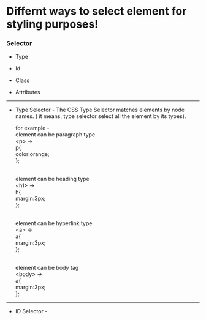 # Differnt ways to select element for styling purposes!
<h3> Selector </h3>

*   Type

*   Id 

*   Class

*   Attributes

<hr>

*  Type Selector - The CSS Type Selector matches elements by node names. ( it means, type selector select all the element by its types).

    <p>for example -  <br> element can be paragraph type <br> &lt;p&gt; &rarr;<br>
                                                                   p{ <br>
                                                                     color:orange; <br>
                                                                     };
           
    <br>element can be heading type  <br> &lt;h1&gt; &rarr; <br>
                                                    h{ <br>
                                                         margin:3px; <br>
                                                       };
    
    
    
    
    <br> element can be hyperlink type  <br> &lt;a&gt; &rarr; <br>
                                                    a{ <br>
                                                         margin:3px; <br>
                                                       };
    
    <br>  element can be body tag <br> &lt;body&gt; &rarr; <br>
                                                    a{ <br>
                                                         margin:3px; <br>
                                                       }; 





</p>
    
    
    
 <hr>
 
*  ID Selector - 
